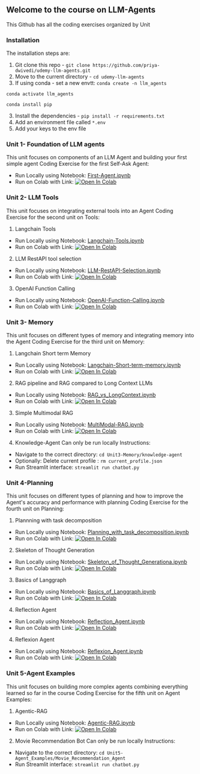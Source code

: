 ## Welcome to the course on LLM-Agents
This Github has all the coding exercises organized by Unit

### Installation
The installation steps are:
1. Git clone this repo - `git clone https://github.com/priya-dwivedi/udemy-llm-agents.git`
2. Move to the current directory - `cd udemy-llm-agents`
3. If using conda - set a new envtt:
  `conda create -n llm_agents`

  `conda activate llm_agents`

  `conda install pip`

3. Install the dependencies - `pip install -r requirements.txt`
4. Add an environment file called `*.env`
5. Add your keys to the env file

### Unit 1- Foundation of LLM agents
This unit focuses on components of an LLM Agent and building your first simple agent
Coding Exercise for the first Self-Ask Agent:
- Run Locally using Notebook: [First-Agent.ipynb](./Unit1-Foundation_LLM_Agents/My_First_Agent.ipynb)
- Run on Colab with Link: [![Open In Colab](https://colab.research.google.com/assets/colab-badge.svg)](https://colab.research.google.com/drive/1TMRYeWTi7hN1vBH5Y8hn95sIF92rhEH-?usp=sharing)


### Unit 2- LLM Tools
This unit focuses on integrating external tools into an Agent
Coding Exercise for the second unit on Tools:
1. Langchain Tools
- Run Locally using Notebook: [Langchain-Tools.ipynb](./Unit2-Tools/Langchain-tools.ipynb)
- Run on Colab with Link: [![Open In Colab](https://colab.research.google.com/assets/colab-badge.svg)](https://colab.research.google.com/drive/1yHxctap6bQeNgHJN3nLmHlyg7buFX3LA?usp=sharing)

2. LLM RestAPI tool selection
- Run Locally using Notebook: [LLM-RestAPI-Selection.ipynb](./Unit2-Tools/LLM_RestAPI_Selection.ipynb)
- Run on Colab with Link: [![Open In Colab](https://colab.research.google.com/assets/colab-badge.svg)](https://colab.research.google.com/drive/1f7rgCsAuNsWbvgd0BFuIHwYgU4MAziMh?usp=sharing)

3. OpenAI Function Calling
- Run Locally using Notebook: [OpenAI-Function-Calling.ipynb](./Unit2-Tools/OpenAI-Function-Calling.ipynb)
- Run on Colab with Link: [![Open In Colab](https://colab.research.google.com/assets/colab-badge.svg)](https://colab.research.google.com/drive/1rWZqczP4dBiYWSryHBstSVBkoGflhCJi?usp=sharing)

### Unit 3- Memory 
This unit focuses on different types of memory and integrating memory into the Agent
Coding Exercise for the third unit on Memory:
1. Langchain Short term Memory
- Run Locally using Notebook: [Langchain-Short-term-memory.ipynb](./Unit3-Memory/Langchain-Short-term-Memory.ipynb)
- Run on Colab with Link: [![Open In Colab](https://colab.research.google.com/assets/colab-badge.svg)](https://colab.research.google.com/drive/1WAv7GwDHBrI4GZsGwrD0ssXGT8j7G4_q?usp=sharing)

2. RAG pipeline and RAG compared to Long Context LLMs
- Run Locally using Notebook: [RAG_vs_LongContext.ipynb](./Unit3-Memory/RAG_vs_LongContext.ipynb)
- Run on Colab with Link: [![Open In Colab](https://colab.research.google.com/assets/colab-badge.svg)](https://colab.research.google.com/drive/1Vv39cL0DTwxy1WJB2w2VBFbvh7FuDjxi?usp=sharing)

3. Simple Multimodal RAG
- Run Locally using Notebook: [MultiModal-RAG.ipynb](./Unit3-Memory/MultiModal_RAG.ipynb)
- Run on Colab with Link: [![Open In Colab](https://colab.research.google.com/assets/colab-badge.svg)](https://colab.research.google.com/drive/1yX2r1u_euYuxODzTyoeFPhCtUgymq7Gh?usp=sharing)

4. Knowledge-Agent
Can only be run locally
Instructions:
* Navigate to the correct directory: `cd Unit3-Memory/knowledge-agent`
* Optionally: Delete current profile : `rm current_profile.json`
* Run Streamlit interface: `streamlit run chatbot.py`

### Unit 4-Planning
This unit focuses on different types of planning and how to improve the Agent's accuracy and performance with planning 
Coding Exercise for the fourth unit on Planning:
1. Plannning with task decomposition
- Run Locally using Notebook: [Planning_with_task_decomposition.ipynb](./Unit4-Planning/Planning_with_task_decomposition.ipynb)
- Run on Colab with Link: [![Open In Colab](https://colab.research.google.com/assets/colab-badge.svg)](https://colab.research.google.com/drive/1EzQ8-3ubyChDXaX5VRie58Bw5z6hDnkK?usp=sharing)

2. Skeleton of Thought Generation
- Run Locally using Notebook: [Skeleton_of_Thought_Generationa.ipynb](./Unit4-Planning/Skeleton_of_Thought_Generation.ipynb)
- Run on Colab with Link: [![Open In Colab](https://colab.research.google.com/assets/colab-badge.svg)](https://colab.research.google.com/drive/1JjgbvuhJdna-6ZgT0MdDOP7iJ-ftcxKr?usp=sharing)

3. Basics of Langgraph
- Run Locally using Notebook: [Basics_of_Langgraph.ipynb](./Unit4-Planning/Basics_of_Langgraph.ipynb)
- Run on Colab with Link: [![Open In Colab](https://colab.research.google.com/assets/colab-badge.svg)](https://colab.research.google.com/drive/1UWYtytGMC4UtEE4LoFmVcMbrf0Wke0jn?usp=sharing)

4. Reflection Agent
- Run Locally using Notebook: [Reflection_Agent.ipynb](./Unit4-Planning/Reflection_Agent.ipynb)
- Run on Colab with Link: [![Open In Colab](https://colab.research.google.com/assets/colab-badge.svg)](https://colab.research.google.com/drive/15hi4bAmZflP_Z7pS75FhbbsA8kVkQ2co?usp=sharing)

4. Reflexion Agent
- Run Locally using Notebook: [Reflexion_Agent.ipynb](./Unit4-Planning/Reflexion_Agent.ipynb)
- Run on Colab with Link: [![Open In Colab](https://colab.research.google.com/assets/colab-badge.svg)](https://colab.research.google.com/drive/1s0VCGf7nboqoBs-Kh-bi2n6Nlo4smQBc?usp=sharing)

### Unit 5-Agent Examples
This unit focuses on building more complex agents combining everything learned so far in the course
Coding Exercise for the fifth unit on Agent Examples:
1. Agentic-RAG
- Run Locally using Notebook: [Agentic-RAG.ipynb](./Unit5-Agent-Examples/Agentic-RAG.ipynb)
- Run on Colab with Link: [![Open In Colab](https://colab.research.google.com/assets/colab-badge.svg)](https://colab.research.google.com/drive/1WAv7GwDHBrI4GZsGwrD0ssXGT8j7G4_q?usp=sharing)

2. Movie Recommendation Bot
Can only be run locally
Instructions:
* Navigate to the correct directory: `cd Unit5-Agent_Examples/Movie_Recommendation_Agent`
* Run Streamlit interface: `streamlit run chatbot.py`

